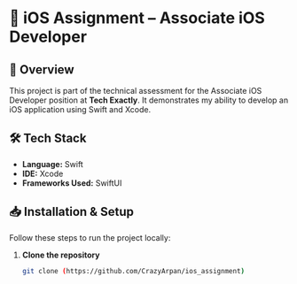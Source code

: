 # 📱 iOS Assignment – Associate iOS Developer  

## 🚀 Overview  
This project is part of the technical assessment for the Associate iOS Developer position at **Tech Exactly**. It demonstrates my ability to develop an iOS application using Swift and Xcode.  

## 🛠️ Tech Stack  
- **Language:** Swift  
- **IDE:** Xcode  
- **Frameworks Used:** SwiftUI

## 📥 Installation & Setup  
Follow these steps to run the project locally:  

1. **Clone the repository**  
   ```sh
   git clone (https://github.com/CrazyArpan/ios_assignment)
